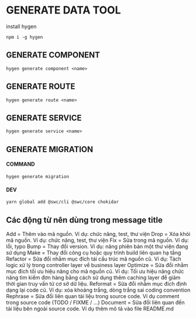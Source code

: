 # GENERATE DATA TOOL

install hygen

`npm i -g hygen`

## GENERATE COMPONENT

`hygen generate component <name>`

## GENERATE ROUTE

`hygen generate route <name>`

## GENERATE SERVICE

`hygen generate service <name>`

## GENERATE MIGRATION

#### COMMAND

`hygen generate migration`

#### DEV

`yarn global add @swc/cli @swc/core chokidar`


## Các động từ nên dùng trong message title
Add = Thêm vào mã nguồn. Ví dụ: chức năng, test, thư viện
Drop = Xóa khỏi mã nguồn. Ví dụ: chức năng, test, thư viện
Fix = Sửa trong mã nguồn. Ví dụ: lỗi, typo
Bump = Thay đổi version. Ví dụ: nâng phiên bản một thư viện đang sử dụng
Make = Thay đổi công cụ hoặc quy trình build liên quan hạ tầng
Refactor = Sửa đổi nhằm mục đích tái cấu trúc mã nguồn cũ. Ví dụ: Tách logic xử lý trong controller layer về business layer
Optimize = Sửa đổi nhằm mục đích tối ưu hiệu năng cho mã nguồn cũ. Ví dụ: Tối ưu hiệu năng chức năng tìm kiếm đơn hàng bằng cách sử dụng thêm caching layer để giảm thời gian truy vấn từ cơ sở dữ liệu.
Reformat = Sửa đổi nhằm mục đích định dạng lại code cũ. Ví dụ: xóa khoảng trắng, dòng trắng sai coding convention
Rephrase = Sửa đổi liên quan tài liệu trong source code. Ví dụ comment trong source code (TODO / FIXME / …)
Document = Sửa đổi liên quan đến tài liệu bên ngoài source code. Ví dụ thêm mô tả vào file README.md